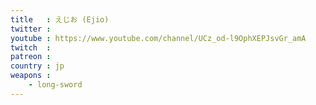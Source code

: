 ```yaml
---
title   : えじお (Ejio)
twitter : 
youtube : https://www.youtube.com/channel/UCz_od-l9OphXEPJsvGr_amA
twitch  : 
patreon : 
country : jp
weapons :
    - long-sword
---
```


